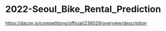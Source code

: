 # 2022-Seoul_Bike_Rental_Prediction
https://dacon.io/competitions/official/236029/overview/description

